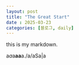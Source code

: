 ```yaml
---
layout: post
title: "The Great Start"
date : 2025-03-23
categories: [블로그, daily]
---
```


this is my markdown.

a*a*a**aa**a./a/aSa|a

